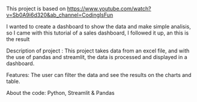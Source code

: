 This project is based on 
https://www.youtube.com/watch?v=Sb0A9i6d320&ab_channel=CodingIsFun

I wanted to create a dashboard to show the data and make simple analisis, so I came with this tutorial of a sales dashboard, I followed it up, an this is the result

Description of project :
This project takes data from an excel file, and with the use of pandas and streamlit, the data is processed and displayed in a dashboard. 

Features:
The user can filter the data and see the results on the charts and table.


About the code: Python, Streamlit & Pandas 
